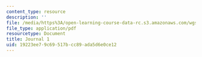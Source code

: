 ```yaml
---
content_type: resource
description: ''
file: /media/https%3A/open-learning-course-data-rc.s3.amazonaws.com/wgs-s10-special-topics-in-women-gender-studies-seminar-latina-womens-voices-spring-2010/19223ee79c69517bcc89ada5d6e0ce12_MITWGS_S10S10_journal1.pdf
file_type: application/pdf
resourcetype: Document
title: Journal 1
uid: 19223ee7-9c69-517b-cc89-ada5d6e0ce12
---
```

